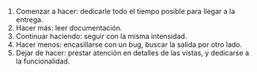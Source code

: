 1. Comenzar a hacer: dedicarle todo el tiempo posible para llegar a la entrega.
2. Hacer más: leer documentación.
3. Continuar haciendo: seguir con la misma intensidad.
4. Hacer menos: encasillarse con un bug, buscar la salida por otro lado.
5. Dejar de hacer: prestar atención en detalles de las vistas, y dedicarse a la funcionalidad.